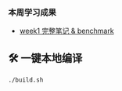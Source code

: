 ### 本周学习成果
- [week1 完整笔记 & benchmark](https://<Fillped-726>.github.io/mini-stl/variant_blog_draft.html)
## 🛠️ 一键本地编译
```bash
./build.sh


